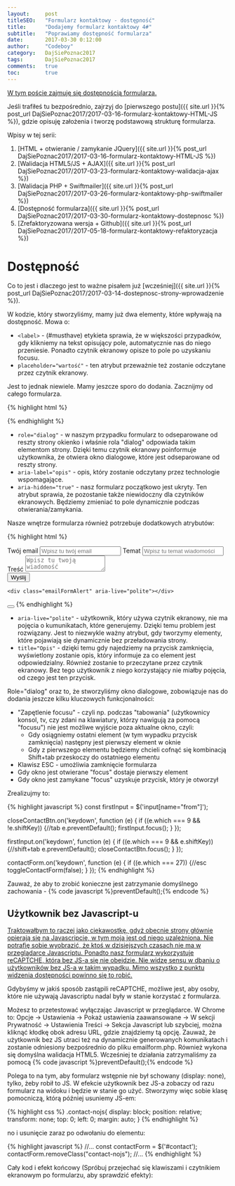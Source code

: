 ```yaml
---
layout:     post
titleSEO:   "Formularz kontaktowy - dostępność"
title:      "Dodajemy formularz kontaktowy 4#"
subtitle:   "Poprawiamy dostępność formularza"
date:       2017-03-30 0:12:00
author:     "Codeboy"
category:   DajSiePoznac2017
tags:       DajSiePoznac2017
comments:   true
toc:        true
---
```


<u>W tym poście zajmuję się dostępnością formularza.</u>

Jeśli trafiłeś tu bezpośrednio, zajrzyj do [pierwszego postu]({{ site.url }}{% post_url DajSiePoznac2017/2017-03-16-formularz-kontaktowy-HTML-JS %}), gdzie opisuję założenia i tworzę podstawową strukturę formularza.

<hX>Wpisy w tej serii:</hX>
1. [HTML + otwieranie / zamykanie JQuery]({{ site.url }}{% post_url DajSiePoznac2017/2017-03-16-formularz-kontaktowy-HTML-JS %})
2. [Walidacja HTML5/JS + AJAX]({{ site.url }}{% post_url DajSiePoznac2017/2017-03-23-formularz-kontaktowy-walidacja-ajax %})
3. [Walidacja PHP + Swiftmailer]({{ site.url }}{% post_url DajSiePoznac2017/2017-03-26-formularz-kontaktowy-php-swiftmailer %})
4. [Dostępność formularza]({{ site.url }}{% post_url DajSiePoznac2017/2017-03-30-formularz-kontaktowy-dostepnosc %})
5. [Zrefaktoryzowana wersja + Github]({{ site.url }}{% post_url DajSiePoznac2017/2017-05-18-formularz-kontaktowy-refaktoryzacja %})

# Dostępność

Co to jest i dlaczego jest to ważne pisałem już [wcześniej]({{ site.url }}{% post_url DajSiePoznac2017/2017-03-14-dostepnosc-strony-wprowadzenie %}).

W kodzie, który stworzyliśmy, mamy już dwa elementy, które wpływają na dostępność. Mowa o:

- <code class="highlight"><<span class="nt">label</span>></code> - (#musthave) etykieta sprawia, że w większości przypadków, gdy klikniemy na tekst opisujący pole, automatycznie nas do niego przeniesie. Ponadto czytnik ekranowy opisze to pole po uzyskaniu focusu.
- <code class="highlight"><span class="na">placeholder=</span><span class="s">"wartość"</span></code> - ten atrybut przeważnie też zostanie odczytane przez czytnik ekranowy.

Jest to jednak niewiele. Mamy jeszcze sporo do dodania. Zacznijmy od całego formularza.

{% highlight html %}
<div id="contact" class="contact" role="dialog" aria-label="Formularz kontaktowy" aria-hidden="true">
  <!--Wnętrze formularza-->
</div>
{% endhighlight %}


- <code class="highlight"><span class="na">role=</span><span class="s">"dialog"</span></code> - w naszym przypadku formularz to odseparowane od reszty strony okienko i właśnie rola "dialog" odpowiada takim elementom strony. Dzięki temu czytnik ekranowy poinformuje użytkownika, że otwiera okno dialogowe, które jest odseparowane od reszty strony.
- <code class="highlight"><span class="na">aria-label=</span><span class="s">"opis"</span></code> - opis, który zostanie odczytany przez technologie wspomagające.
- <code class="highlight"><span class="na">aria-hidden=</span><span class="s">"true"</span></code> - nasz formularz początkowo jest ukryty. Ten atrybut sprawia, że pozostanie także niewidoczny dla czytników ekranowych. Będziemy zmieniać to pole dynamicznie podczas otwierania/zamykania.


Nasze wnętrze formularza również potrzebuje dodatkowych atrybutów:

{% highlight html %}
<form class="emailForm" method="POST" action="emailform.php">
    <label>
      Twój email
      <input name="from" type="email" placeholder="Wpisz tu twój email" required>
    </label>
    <label>
      Temat
      <input name="subject" placeholder="Wpisz tu temat wiadomości" required>
    </label><br>
    <label for="inp-message">
      Treść
    </label>
    <textarea name="message" id="inp-message" placeholder="Wpisz tu twoją wiadomość" required></textarea>
    <div class="g-recaptcha" data-sitekey="6Lc9_xMUAAAAAFPVNhvDKb9lMXHGI4o7-zhqkTgL"></div>
    <button class="emailFormSubmit" name="submit" type="submit">Wyślij</button>

    <div class="emailFormAlert" aria-live="polite"></div>
  </form>

  <button type="button" id="close-contact-btn" class="close-btn" aria-label="Zamknij formularz kontaktowy" title="Zamknij formularz kontaktowy">
    <i class="fa fa-times close-form" aria-hidden="true"></i>
  </button>
{% endhighlight %}

- <code class="highlight"><span class="na">aria-live=</span><span class="s">"polite"</span></code> - użytkownik, który używa czytnik ekranowy, nie ma pojęcia o kumunikatach, które generujemy. Dzięki temu problem jest rozwiązany. Jest to niezwykle ważny atrybut, gdy tworzymy elementy, które pojawiają sie dynamicznie bez przeładowania strony.
- <code class="highlight"><span class="na">title=</span><span class="s">"Opis"</span></code> - dzięki temu gdy najedziemy na przycisk zamknięcia, wyświetlony zostanie opis, który informuje za co element jest odpowiedzialny. Również zostanie to przeczytane przez czytnik ekranowy. Bez tego użytkownik z niego korzystający nie miałby pojęcia, od czego jest ten przycisk.

Role="dialog" oraz to, że stworzyliśmy okno dialogowe, zobowiązuje nas do dodania jeszcze kilku kluczowych funkcjonalności:
* "Zapętlenie focusu" - czyli np. podczas "tabowania" (użytkownicy konsol, tv, czy zdani na klawiatury, którzy nawigują za pomocą "focusu") nie jest możliwe wyjście poza aktualne okno, czyli:
    * Gdy osiągniemy ostatni element (w tym wypadku przycisk zamknięcia) następny jest pierwszy element w oknie
    * Gdy z pierwszego elementu będziemy chcieli cofnąć się kombinacją Shift+tab przeskoczy do ostatniego elementu
* Klawisz ESC - umożliwia zamknięcie formularza
* Gdy okno jest otwierane "focus" dostaje pierwszy element
* Gdy okno jest zamykane "focus" uzyskuje przycisk, który je otworzył

Zrealizujmy to:

{% highlight javascript %}
  const firstInput = $('input[name="from"]');

  closeContactBtn.on('keydown', function (e) {
   if ((e.which === 9 && !e.shiftKey)) {//tab
       e.preventDefault();
       firstInput.focus();
   }
  });

  firstInput.on('keydown', function (e) {
      if ((e.which === 9 && e.shiftKey)) {//shift+tab
          e.preventDefault();
          closeContactBtn.focus();
      }
  });

  contactForm.on('keydown', function (e) {
      if ((e.which === 27)) {//esc
          toggleContactForm(false);
      }
  });
{% endhighlight %}

Zauważ, że aby to zrobić konieczne jest zatrzymanie domyślnego zachowania - {% code javascript %}preventDefault();{% endcode %}

## Użytkownik bez Javascript-u

<u>Traktowałbym to raczej jako ciekawostkę, gdyż obecnie strony głównie opierają się na Javascripcie, w tym [moja](https://jaki-jezyk-programowania.pl/) jest od niego uzależniona. Nie potrafię sobie wyobrazić, że ktoś w dzisiejszych czasach nie ma w przeglądarce Javascriptu. Ponadto nasz formularz wykorzystuje reCAPTCHE, która bez JS-a się nie obejdzie. Nie widzę sensu w dbaniu o użytkowników bez JS-a w takim wypadku. Mimo wszystko z punktu widzenia dostępności powinno się to robić.</u>

Gdybyśmy w jakiś sposób zastąpili reCAPTCHE, możliwe jest, aby osoby, które nie używają Javascriptu nadal były w stanie korzystać z formularza.

<p class="note">
Możesz to przetestować wyłączając Javascript w przeglądarce. W Chrome to: Opcje -> Ustawienia -> Pokaż ustawienia zaawansowane -> W sekcji Prywatność -> Ustawienia Treści -> Sekcja Javascript lub szybciej, można kliknąć kłodkę obok adresu URL, gdzie znajdziemy tą opcję. Zauważ, że użytkownik bez JS utraci też na dynamicznie generowanych komunikatach i zostanie odniesiony bezpośrednio do pliku <span class="file">emailform.php</span>. Również wykona się domyślna walidacja HTML5. Wcześniej te działania zatrzymaliśmy za pomocą {% code javascript %}preventDefault();{% endcode %}
</p>

Polega to na tym, aby formularz wstępnie nie był schowany (display: none), tylko, żeby robił to JS. W efekcie użytkownik bez JS-a zobaczy od razu formularz na widoku i będzie w stanie go użyć. Stworzymy więc sobie klasę pomocniczą, którą później usuniemy JS-em:

{% highlight css %}
.contact-nojs{
  display: block;
  position: relative;
  transform: none;
  top: 0;
  left: 0;
  margin: auto;
}
{% endhighlight %}

no i usunięcie zaraz po odwołaniu do elementu:

{% highlight javascript %}
  //...
  const contactForm = $('#contact');
  contactForm.removeClass("contact-nojs");
  //...
{% endhighlight %}

Cały kod i efekt końcowy (Spróbuj przejechać się klawiszami i czytnikiem ekranowym po formularzu, aby sprawdzić efekty):

<script async src="//jsfiddle.net/C0deboy/0pju8nt1/embed/result,html,js,css/dark/"></script>
